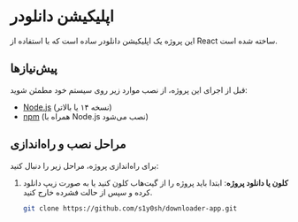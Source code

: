 # اپلیکیشن دانلودر

این پروژه یک اپلیکیشن دانلودر ساده است که با استفاده از React ساخته شده است.

## پیش‌نیازها

قبل از اجرای این پروژه، از نصب موارد زیر روی سیستم خود مطمئن شوید:

- [Node.js](https://nodejs.org/) (نسخه ۱۴ یا بالاتر)
- [npm](https://www.npmjs.com/) (همراه با Node.js نصب می‌شود)

## مراحل نصب و راه‌اندازی

برای راه‌اندازی پروژه، مراحل زیر را دنبال کنید:

1. **کلون یا دانلود پروژه**: ابتدا باید پروژه را از گیت‌هاب کلون کنید یا به صورت زیپ دانلود کرده و سپس از حالت فشرده خارج کنید.
   ```bash
   git clone https://github.com/s1y0sh/downloader-app.git
